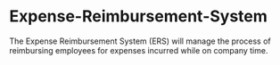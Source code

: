 # Expense-Reimbursement-System
The Expense Reimbursement System (ERS) will manage the process of reimbursing employees for expenses incurred while on company time. 
